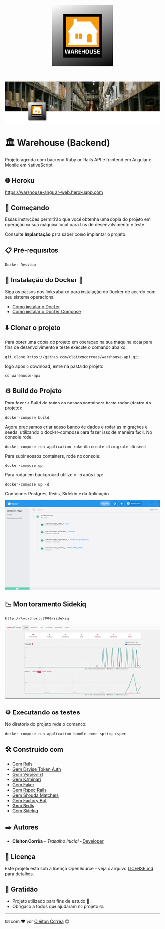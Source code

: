 <p align="center">
  <img src="https://github.com/cleitoncorreas/cleitoncorreas/blob/4f8429a4aeb5426d89d7ae703ede280d06e8df20/Projetos/Warehouse/Logo/logo.png"  width="200" height="200"/>
</p>
<br>
<p align="center">
  <img src="https://github.com/cleitoncorreas/cleitoncorreas/blob/4fa53ca31d1bf2a525be593615104f1bbea71da9/Projetos/Warehouse/Capa/capa-warehouse.png"/>
</p>

# 🏛️ Warehouse (Backend)
Projeto agenda com backend Ruby on Rails API e frontend em Angular e Monile em NativeScript

## 🌐 Heroku
https://warehouse-angular-web.herokuapp.com

## 🚀 Começando
Essas instruções permitirão que você obtenha uma cópia do projeto em operação na sua máquina local para fins de desenvolvimento e teste.

Consulte **Implantação** para saber como implantar o projeto.

## 📋 Pré-requisitos

```
Docker Desktop
```

## 🔧 Instalação do Docker 🐳
Siga os passos nos links abaixo para instalação do Docker de acordo com seu sistema operacional:

* [Como instalar o Docker](https://docs.docker.com/engine/installation/)
* [Como instalar o Docker Compose](https://docs.docker.com/compose/)

## ⬇️ Clonar o projeto
Para obter uma cópia do projeto em operação na sua máquina local para fins de desenvolvimento e teste execute o comando abaixo:

```
git clone https://github.com/cleitoncorreas/warehouse-api.git
```

logo após o download, entre na pasta do projeto

```
cd warehouse-api
```

## ⚙️ Build do Projeto
Para fazer o Build de todos os nossos containers basta rodar (dentro do projeto):

```
docker-compose build
```

Agora precisamos criar nosso banco de dados e rodar as migrações e seeds, utilizando o docker-compose para fazer isso de maneira fácil. No console rode:

```
docker-compose run application rake db:create db:migrate db:seed
```

Para subir nossos containers, rode no console:

```
docker-compose up
```

Para rodar em background utilize o _-d_ após i _up_:

```
docker-compose up -d
```

Containers Postgres, Redis, Sidekiq e da Aplicação

<p align="center">
  <img src="https://github.com/cleitoncorreas/cleitoncorreas/blob/3eb3422a4aa3755dfda42d92351e962069a1e6d1/Images/docker-containers.png"/>
</p>

## 📉 Monitoramento Sidekiq

```
http://localhost:3000/sidekiq
```

<p align="center">
  <img src="https://github.com/cleitoncorreas/cleitoncorreas/blob/3eb3422a4aa3755dfda42d92351e962069a1e6d1/Images/Sidekiq.png"/>
</p>


## ⚙️ Executando os testes

No diretório do projeto rode o comando:

```
docker-compose run application bundle exec spring rspec
```

## 🛠️ Construído com

* [Gem Rails](https://github.com/rails/rails/)
* [Gem Devise Token Auth](https://github.com/heartcombo/devise)
* [Gem Versionist](https://github.com/bploetz/versionist)
* [Gem Kaminari](https://github.com/kaminari/kaminari)
* [Gem Faker](https://github.com/faker-ruby/faker)
* [Gem Rspec Rails](https://github.com/rspec/rspec-rails)
* [Gem Shouda Matchers](https://github.com/thoughtbot/shoulda-matchers)
* [Gem Factory Bot](https://github.com/thoughtbot/factory_bot)
* [Gem Redis](https://github.com/redis/redis-rb/)
* [Gem Sidekiq](https://github.com/mperham/sidekiq)

## ✒️ Autores

* **Cleiton Corrêa** - *Trabalho Inicial* - [Developer](https://github.com/cleitoncorreas)

## 📄 Licença

Este projeto está sob a licença OpenSource - veja o arquivo [LICENSE.md](https://github.com/cleitoncorreas/notebook_api/LICENSE.md) para detalhes.

## 🎁 Gratidão

* Projeto utilizado para fins de estudo 📢.
* Obrigado a todos que ajudaram no projeto 🤓.


---
⌨️ com ❤️ por [Cleiton Corrêa](https://github.com/cleitoncorreas) 😊
